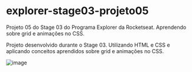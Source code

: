 # explorer-stage03-projeto05
Projeto 05 do Stage 03 do Programa Explorer da Rocketseat. Aprendendo sobre grid e animações no CSS.

Projeto desenvolvido durante o Stage 03. Utilizando HTML e CSS e aplicando conceitos aprendidos sobre grid e animações no CSS.

![image](https://user-images.githubusercontent.com/107883686/182979425-123e70af-1cd1-46fd-b6da-683f8661007f.png)
